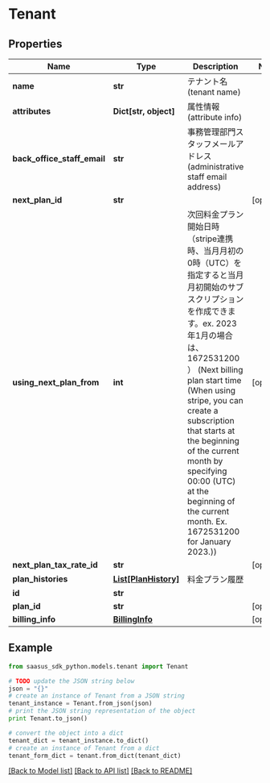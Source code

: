 # Tenant


## Properties
Name | Type | Description | Notes
------------ | ------------- | ------------- | -------------
**name** | **str** | テナント名(tenant name) | 
**attributes** | **Dict[str, object]** | 属性情報(attribute info) | 
**back_office_staff_email** | **str** | 事務管理部門スタッフメールアドレス(administrative staff email address) | 
**next_plan_id** | **str** |  | [optional] 
**using_next_plan_from** | **int** | 次回料金プラン開始日時（stripe連携時、当月月初の0時（UTC）を指定すると当月月初開始のサブスクリプションを作成できます。ex. 2023年1月の場合は、1672531200 ） (Next billing plan start time (When using stripe, you can create a subscription that starts at the beginning of the current month by specifying 00:00 (UTC) at the beginning of the current month. Ex. 1672531200 for January 2023.))  | [optional] 
**next_plan_tax_rate_id** | **str** |  | [optional] 
**plan_histories** | [**List[PlanHistory]**](PlanHistory.md) | 料金プラン履歴 | 
**id** | **str** |  | 
**plan_id** | **str** |  | [optional] 
**billing_info** | [**BillingInfo**](BillingInfo.md) |  | [optional] 

## Example

```python
from saasus_sdk_python.models.tenant import Tenant

# TODO update the JSON string below
json = "{}"
# create an instance of Tenant from a JSON string
tenant_instance = Tenant.from_json(json)
# print the JSON string representation of the object
print Tenant.to_json()

# convert the object into a dict
tenant_dict = tenant_instance.to_dict()
# create an instance of Tenant from a dict
tenant_form_dict = tenant.from_dict(tenant_dict)
```
[[Back to Model list]](../README.md#documentation-for-models) [[Back to API list]](../README.md#documentation-for-api-endpoints) [[Back to README]](../README.md)


